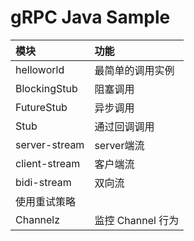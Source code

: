 # gRPC Java Sample 

|模块|功能|
|:--|:---|
|helloworld| 最简单的调用实例|
|BlockingStub| 阻塞调用|
|FutureStub| 异步调用|
|Stub|通过回调调用|
|server-stream|server端流|
|client-stream| 客户端流|
|bidi-stream| 双向流| |interceptor|拦截器使用| |NameResolver|自定义命名解析| |LoadBalancer|自定义负载均衡策略| |HealthCheck| 使用健康检查| |Retry|
使用重试策略| |Hedging|使用对冲策略| |TLS|使用 TLS 加密| |Gateway| 使用 Gateway 对外提供 HTTP 服务| |StreamTracer| 使用 StreamTracer 追踪流|
|Channelz| 监控 Channel 行为|
